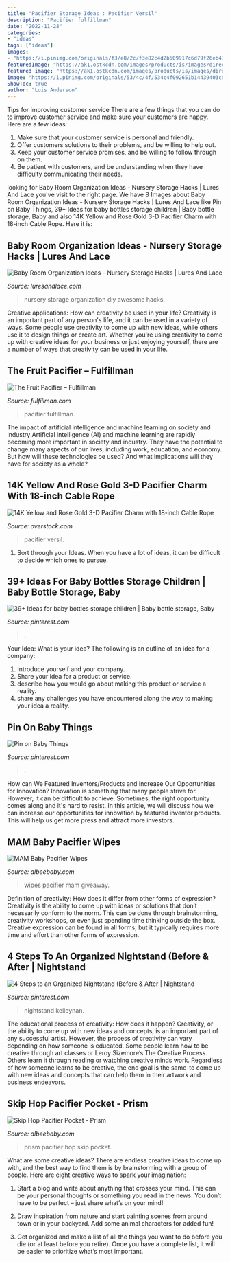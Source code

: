```yaml
---
title: "Pacifier Storage Ideas : Pacifier Versil"
description: "Pacifier fulfillman"
date: "2022-11-28"
categories:
- "ideas"
tags: ["ideas"]
images:
- "https://i.pinimg.com/originals/f3/e8/2c/f3e82c4d2b509917c6d79f26eb478b83.jpg"
featuredImage: "https://ak1.ostkcdn.com/images/products/is/images/direct/b3bc753408ac9392851031d23baba213ed749986/Versil-14-Karat-Two-tone-3-D-Pacifier-and-TIP-Charm-with-18-inch-Chain.jpg"
featured_image: "https://ak1.ostkcdn.com/images/products/is/images/direct/b3bc753408ac9392851031d23baba213ed749986/Versil-14-Karat-Two-tone-3-D-Pacifier-and-TIP-Charm-with-18-inch-Chain.jpg"
image: "https://i.pinimg.com/originals/53/4c/4f/534c4f092651b14439403cdc653fdd4c.jpg"
ShowToc: true
author: "Lois Anderson"
---
```



Tips for improving customer service
There are a few things that you can do to improve customer service and make sure your customers are happy. Here are a few ideas:
1. Make sure that your customer service is personal and friendly.
2. Offer customers solutions to their problems, and be willing to help out.
3. Keep your customer service promises, and be willing to follow through on them.
4. Be patient with customers, and be understanding when they have difficulty communicating their needs.

	

		
looking for Baby Room Organization Ideas - Nursery Storage Hacks | Lures And Lace you've visit to the right page. We have 8 Images about Baby Room Organization Ideas - Nursery Storage Hacks | Lures And Lace like Pin on Baby Things, 39+ Ideas for baby bottles storage children | Baby bottle storage, Baby and also 14K Yellow and Rose Gold 3-D Pacifier Charm with 18-inch Cable Rope. Here it is:
		
    
## Baby Room Organization Ideas - Nursery Storage Hacks | Lures And Lace

<img loading=lazy src="http://luresandlace.com/wp-content/uploads/2018/06/nursery-storage-ideas-pinterest-image-source-project-awesome-baby-architecture-design.jpg" onerror="this.onerror=null;this.src='https://tse1.mm.bing.net/th?id=OIP.09qcHw10Rq7-bcXpzeRKdQHaGJ&amp;pid=15.1';" alt="Baby Room Organization Ideas - Nursery Storage Hacks | Lures And Lace">

_Source: luresandlace.com_

>nursery storage organization diy awesome hacks. 

	

Creative applications: How can creativity be used in your life?
Creativity is an important part of any person's life, and it can be used in a variety of ways. Some people use creativity to come up with new ideas, while others use it to design things or create art. Whether you're using creativity to come up with creative ideas for your business or just enjoying yourself, there are a number of ways that creativity can be used in your life.

    
## The Fruit Pacifier – Fulfillman

<img loading=lazy src="https://fulfillman-com.exactdn.com/wp-content/uploads/2019/11/KFH7FdwNak1hRdfH1AnritlZx4vU0ddfxJwqfnBi-540x570.png?strip=all&amp;lossy=1&amp;ssl=1" onerror="this.onerror=null;this.src='https://tse1.mm.bing.net/th?id=OIP.X9emh9aktV8U4l1_RSDm-wHaH0&amp;pid=15.1';" alt="The Fruit Pacifier – Fulfillman">

_Source: fulfillman.com_

>pacifier fulfillman. 

	

The impact of artificial intelligence and machine learning on society and industry
Artificial intelligence (AI) and machine learning are rapidly becoming more important in society and industry. They have the potential to change many aspects of our lives, including work, education, and economy. But how will these technologies be used? And what implications will they have for society as a whole?

    
## 14K Yellow And Rose Gold 3-D Pacifier Charm With 18-inch Cable Rope

<img loading=lazy src="https://ak1.ostkcdn.com/images/products/is/images/direct/b3bc753408ac9392851031d23baba213ed749986/Versil-14-Karat-Two-tone-3-D-Pacifier-and-TIP-Charm-with-18-inch-Chain.jpg" onerror="this.onerror=null;this.src='https://tse1.mm.bing.net/th?id=OIP.yaqMZ9UhAh-rdKct7NvWYgHaHa&amp;pid=15.1';" alt="14K Yellow and Rose Gold 3-D Pacifier Charm with 18-inch Cable Rope">

_Source: overstock.com_

>pacifier versil. 

	

1. Sort through your Ideas. When you have a lot of ideas, it can be difficult to decide which ones to pursue.

    
## 39+ Ideas For Baby Bottles Storage Children | Baby Bottle Storage, Baby

<img loading=lazy src="https://i.pinimg.com/originals/33/71/06/337106ac5599a7a7cb9538ded6158dcd.jpg" onerror="this.onerror=null;this.src='https://tse2.mm.bing.net/th?id=OIP.i5KcT3zS7cJw2QuCgw_cAwAAAA&amp;pid=15.1';" alt="39+ Ideas for baby bottles storage children | Baby bottle storage, Baby">

_Source: pinterest.com_

>. 

	

Your Idea: What is your idea?
The following is an outline of an idea for a company:
1. Introduce yourself and your company.
2. Share your idea for a product or service.
3. describe how you would go about making this product or service a reality.
4. share any challenges you have encountered along the way to making your idea a reality.

    
## Pin On Baby Things

<img loading=lazy src="https://i.pinimg.com/originals/f3/e8/2c/f3e82c4d2b509917c6d79f26eb478b83.jpg" onerror="this.onerror=null;this.src='https://tse1.mm.bing.net/th?id=OIP._slbeSRsJH1U9FnY10Y27AHaJ3&amp;pid=15.1';" alt="Pin on Baby Things">

_Source: pinterest.com_

>. 

	

How can We Featured Inventors/Products and Increase Our Opportunities for Innovation?
Innovation is something that many people strive for. However, it can be difficult to achieve. Sometimes, the right opportunity comes along and it's hard to resist. In this article, we will discuss how we can increase our opportunities for innovation by featured inventor products. This will help us get more press and attract more investors.

    
## MAM Baby Pacifier Wipes

<img loading=lazy src="https://sep.yimg.com/ay/albee-baby/mam-baby-pacifier-wipes-9.jpg" onerror="this.onerror=null;this.src='https://tse1.mm.bing.net/th?id=OIP.6RnFYyjKenCRzPkt_63UigDrEJ&amp;pid=15.1';" alt="MAM Baby Pacifier Wipes">

_Source: albeebaby.com_

>wipes pacifier mam giveaway. 

	

Definition of creativity: How does it differ from other forms of expression?
Creativity is the ability to come up with ideas or solutions that don’t necessarily conform to the norm. This can be done through brainstorming, creativity workshops, or even just spending time thinking outside the box. Creative expression can be found in all forms, but it typically requires more time and effort than other forms of expression.

    
## 4 Steps To An Organized Nightstand (Before &amp; After | Nightstand

<img loading=lazy src="https://i.pinimg.com/originals/53/4c/4f/534c4f092651b14439403cdc653fdd4c.jpg" onerror="this.onerror=null;this.src='https://tse1.mm.bing.net/th?id=OIP.HIGKL4Rq8HI6ghNZX9grdQHaKQ&amp;pid=15.1';" alt="4 Steps to an Organized Nightstand (Before &amp; After | Nightstand">

_Source: pinterest.com_

>nightstand kelleynan. 

	

The educational process of creativity: How does it happen?
Creativity, or the ability to come up with new ideas and concepts, is an important part of any successful artist. However, the process of creativity can vary depending on how someone is educated. Some people learn how to be creative through art classes or Leroy Sizemore’s The Creative Process. Others learn it through reading or watching creative minds work. Regardless of how someone learns to be creative, the end goal is the same-to come up with new ideas and concepts that can help them in their artwork and business endeavors.

    
## Skip Hop Pacifier Pocket - Prism

<img loading=lazy src="https://s.yimg.com/aah/albee-baby/skip-hop-pacifier-pocket-prism-36.jpg" onerror="this.onerror=null;this.src='https://tse1.mm.bing.net/th?id=OIP.5VcAC9FzCWsX7u_vFH9lqgHaIV&amp;pid=15.1';" alt="Skip Hop Pacifier Pocket - Prism">

_Source: albeebaby.com_

>prism pacifier hop skip pocket. 

	

What are some creative ideas?
There are endless creative ideas to come up with, and the best way to find them is by brainstorming with a group of people. Here are eight creative ways to spark your imagination: 
1. Start a blog and write about anything that crosses your mind. This can be your personal thoughts or something you read in the news. You don’t have to be perfect – just share what’s on your mind!

2. Draw inspiration from nature and start painting scenes from around town or in your backyard. Add some animal characters for added fun!

3. Get organized and make a list of all the things you want to do before you die (or at least before you retire). Once you have a complete list, it will be easier to prioritize what’s most important.

